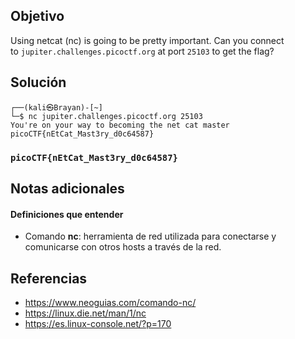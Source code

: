 ## Objetivo

Using netcat (nc) is going to be pretty important. Can you connect to `jupiter.challenges.picoctf.org` at port `25103` to get the flag?

## Solución
```
┌──(kali㉿Brayan)-[~]
└─$ nc jupiter.challenges.picoctf.org 25103
You're on your way to becoming the net cat master
picoCTF{nEtCat_Mast3ry_d0c64587}

```

### `picoCTF{nEtCat_Mast3ry_d0c64587}`


## Notas adicionales

#### Definiciones que entender
- Comando **nc**:  herramienta de red utilizada para conectarse y comunicarse con otros hosts a través de la red.

## Referencias

- https://www.neoguias.com/comando-nc/
- https://linux.die.net/man/1/nc
- https://es.linux-console.net/?p=170